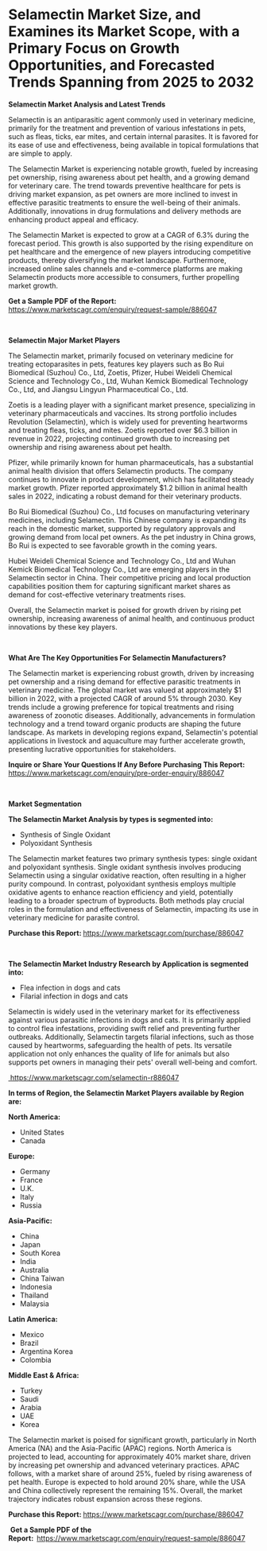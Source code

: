 <p><h1>Selamectin Market Size, and Examines its Market Scope, with a Primary Focus on Growth Opportunities, and Forecasted Trends Spanning from 2025 to 2032</h1></p><p><strong>Selamectin Market Analysis and Latest Trends</strong></p>
<p><p>Selamectin is an antiparasitic agent commonly used in veterinary medicine, primarily for the treatment and prevention of various infestations in pets, such as fleas, ticks, ear mites, and certain internal parasites. It is favored for its ease of use and effectiveness, being available in topical formulations that are simple to apply.</p><p>The Selamectin Market is experiencing notable growth, fueled by increasing pet ownership, rising awareness about pet health, and a growing demand for veterinary care. The trend towards preventive healthcare for pets is driving market expansion, as pet owners are more inclined to invest in effective parasitic treatments to ensure the well-being of their animals. Additionally, innovations in drug formulations and delivery methods are enhancing product appeal and efficacy. </p><p>The Selamectin Market is expected to grow at a CAGR of 6.3% during the forecast period. This growth is also supported by the rising expenditure on pet healthcare and the emergence of new players introducing competitive products, thereby diversifying the market landscape. Furthermore, increased online sales channels and e-commerce platforms are making Selamectin products more accessible to consumers, further propelling market growth.</p></p>
<p><strong>Get a Sample PDF of the Report:&nbsp;</strong> <a href="https://www.marketscagr.com/enquiry/request-sample/886047?utm_campaign=3540&utm_medium=2&utm_source=Github&utm_content=ia&utm_term=19042025&utm_id=selamectin">https://www.marketscagr.com/enquiry/request-sample/886047</a></p>
<p>&nbsp;</p>
<p><strong>Selamectin Major Market Players</strong></p>
<p><p>The Selamectin market, primarily focused on veterinary medicine for treating ectoparasites in pets, features key players such as Bo Rui Biomedical (Suzhou) Co., Ltd, Zoetis, Pfizer, Hubei Weideli Chemical Science and Technology Co., Ltd, Wuhan Kemick Biomedical Technology Co., Ltd, and Jiangsu Lingyun Pharmaceutical Co., Ltd.</p><p>Zoetis is a leading player with a significant market presence, specializing in veterinary pharmaceuticals and vaccines. Its strong portfolio includes Revolution (Selamectin), which is widely used for preventing heartworms and treating fleas, ticks, and mites. Zoetis reported over $6.3 billion in revenue in 2022, projecting continued growth due to increasing pet ownership and rising awareness about pet health.</p><p>Pfizer, while primarily known for human pharmaceuticals, has a substantial animal health division that offers Selamectin products. The company continues to innovate in product development, which has facilitated steady market growth. Pfizer reported approximately $1.2 billion in animal health sales in 2022, indicating a robust demand for their veterinary products.</p><p>Bo Rui Biomedical (Suzhou) Co., Ltd focuses on manufacturing veterinary medicines, including Selamectin. This Chinese company is expanding its reach in the domestic market, supported by regulatory approvals and growing demand from local pet owners. As the pet industry in China grows, Bo Rui is expected to see favorable growth in the coming years.</p><p>Hubei Weideli Chemical Science and Technology Co., Ltd and Wuhan Kemick Biomedical Technology Co., Ltd are emerging players in the Selamectin sector in China. Their competitive pricing and local production capabilities position them for capturing significant market shares as demand for cost-effective veterinary treatments rises.</p><p>Overall, the Selamectin market is poised for growth driven by rising pet ownership, increasing awareness of animal health, and continuous product innovations by these key players.</p></p>
<p>&nbsp;</p>
<p><strong>What Are The Key Opportunities For Selamectin Manufacturers?</strong></p>
<p><p>The Selamectin market is experiencing robust growth, driven by increasing pet ownership and a rising demand for effective parasitic treatments in veterinary medicine. The global market was valued at approximately $1 billion in 2022, with a projected CAGR of around 5% through 2030. Key trends include a growing preference for topical treatments and rising awareness of zoonotic diseases. Additionally, advancements in formulation technology and a trend toward organic products are shaping the future landscape. As markets in developing regions expand, Selamectin's potential applications in livestock and aquaculture may further accelerate growth, presenting lucrative opportunities for stakeholders.</p></p>
<p><strong>Inquire or Share Your Questions If Any Before Purchasing This Report:</strong> <a href="https://www.marketscagr.com/enquiry/pre-order-enquiry/886047?utm_campaign=3540&utm_medium=2&utm_source=Github&utm_content=ia&utm_term=19042025&utm_id=selamectin">https://www.marketscagr.com/enquiry/pre-order-enquiry/886047</a></p>
<p>&nbsp;</p>
<p><strong>Market Segmentation</strong></p>
<p><strong>The Selamectin Market Analysis by types is segmented into:</strong></p>
<p><ul><li>Synthesis of Single Oxidant</li><li>Polyoxidant Synthesis</li></ul></p>
<p><p>The Selamectin market features two primary synthesis types: single oxidant and polyoxidant synthesis. Single oxidant synthesis involves producing Selamectin using a singular oxidative reaction, often resulting in a higher purity compound. In contrast, polyoxidant synthesis employs multiple oxidative agents to enhance reaction efficiency and yield, potentially leading to a broader spectrum of byproducts. Both methods play crucial roles in the formulation and effectiveness of Selamectin, impacting its use in veterinary medicine for parasite control.</p></p>
<p><strong>Purchase this Report:&nbsp;</strong><a href="https://www.marketscagr.com/purchase/886047?utm_campaign=3540&utm_medium=2&utm_source=Github&utm_content=ia&utm_term=19042025&utm_id=selamectin">https://www.marketscagr.com/purchase/886047</a></p>
<p>&nbsp;</p>
<p><strong>The Selamectin Market Industry Research by Application is segmented into:</strong></p>
<p><ul><li>Flea infection in dogs and cats</li><li>Filarial infection in dogs and cats</li></ul></p>
<p><p>Selamectin is widely used in the veterinary market for its effectiveness against various parasitic infections in dogs and cats. It is primarily applied to control flea infestations, providing swift relief and preventing further outbreaks. Additionally, Selamectin targets filarial infections, such as those caused by heartworms, safeguarding the health of pets. Its versatile application not only enhances the quality of life for animals but also supports pet owners in managing their pets' overall well-being and comfort.</p></p>
<p><a href="https://www.marketscagr.com/selamectin-r886047?utm_campaign=3540&utm_medium=2&utm_source=Github&utm_content=ia&utm_term=19042025&utm_id=selamectin">&nbsp;https://www.marketscagr.com/selamectin-r886047</a></p>
<p><strong>In terms of Region, the Selamectin Market Players available by Region are:</strong></p>
<p>
    <p> <strong> North America: </strong>
        <ul>
            <li>United States</li>
            <li>Canada</li>
        </ul>
        </p> 
    <p> <strong> Europe: </strong>
        <ul>
            <li>Germany</li>
            <li>France</li>
            <li>U.K.</li>
            <li>Italy</li>
            <li>Russia</li>
        </ul>
        </p> 
    <p> <strong> Asia-Pacific: </strong>
        <ul>
            <li>China</li>
            <li>Japan</li>
            <li>South Korea</li>
            <li>India</li>
            <li>Australia</li>
            <li>China Taiwan</li>
            <li>Indonesia</li>
            <li>Thailand</li>
            <li>Malaysia</li>
        </ul>
        </p> 
    <p> <strong> Latin America: </strong>
        <ul>
            <li>Mexico</li>
            <li>Brazil</li>
            <li>Argentina Korea</li>
            <li>Colombia</li>
        </ul>
        </p> 
    <p> <strong> Middle East & Africa: </strong>
        <ul>
            <li>Turkey</li>
            <li>Saudi</li>
            <li>Arabia</li>
            <li>UAE</li>
            <li>Korea</li>
        </ul>
    </p>
    </p>
<p><p>The Selamectin market is poised for significant growth, particularly in North America (NA) and the Asia-Pacific (APAC) regions. North America is projected to lead, accounting for approximately 40% market share, driven by increasing pet ownership and advanced veterinary practices. APAC follows, with a market share of around 25%, fueled by rising awareness of pet health. Europe is expected to hold around 20% share, while the USA and China collectively represent the remaining 15%. Overall, the market trajectory indicates robust expansion across these regions.</p></p>
<p><strong>Purchase this Report: </strong><a href="https://www.marketscagr.com/purchase/886047?utm_campaign=3540&utm_medium=2&utm_source=Github&utm_content=ia&utm_term=19042025&utm_id=selamectin">https://www.marketscagr.com/purchase/886047</a></p>
<p>&nbsp;<strong>Get a Sample PDF of the Report:&nbsp;&nbsp;</strong><a href="https://www.marketscagr.com/enquiry/request-sample/886047?utm_campaign=3540&utm_medium=2&utm_source=Github&utm_content=ia&utm_term=19042025&utm_id=selamectin">https://www.marketscagr.com/enquiry/request-sample/886047</a></p>
<p><strong></strong></p>
<p><p></p><p></p><p></p></p>